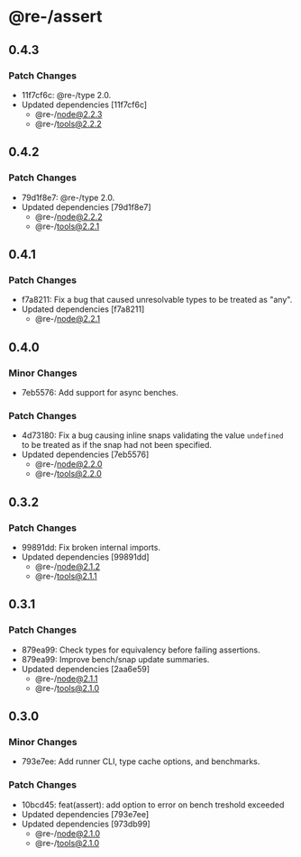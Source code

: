 # @re-/assert

## 0.4.3

### Patch Changes

-   11f7cf6c: @re-/type 2.0.
-   Updated dependencies [11f7cf6c]
    -   @re-/node@2.2.3
    -   @re-/tools@2.2.2

## 0.4.2

### Patch Changes

-   79d1f8e7: @re-/type 2.0.
-   Updated dependencies [79d1f8e7]
    -   @re-/node@2.2.2
    -   @re-/tools@2.2.1

## 0.4.1

### Patch Changes

-   f7a8211: Fix a bug that caused unresolvable types to be treated as "any".
-   Updated dependencies [f7a8211]
    -   @re-/node@2.2.1

## 0.4.0

### Minor Changes

-   7eb5576: Add support for async benches.

### Patch Changes

-   4d73180: Fix a bug causing inline snaps validating the value `undefined` to be treated as if the snap had not been specified.
-   Updated dependencies [7eb5576]
    -   @re-/node@2.2.0
    -   @re-/tools@2.2.0

## 0.3.2

### Patch Changes

-   99891dd: Fix broken internal imports.
-   Updated dependencies [99891dd]
    -   @re-/node@2.1.2
    -   @re-/tools@2.1.1

## 0.3.1

### Patch Changes

-   879ea99: Check types for equivalency before failing assertions.
-   879ea99: Improve bench/snap update summaries.
-   Updated dependencies [2aa6e59]
    -   @re-/node@2.1.1
    -   @re-/tools@2.1.0

## 0.3.0

### Minor Changes

-   793e7ee: Add runner CLI, type cache options, and benchmarks.

### Patch Changes

-   10bcd45: feat(assert): add option to error on bench treshold exceeded
-   Updated dependencies [793e7ee]
-   Updated dependencies [973db99]
    -   @re-/node@2.1.0
    -   @re-/tools@2.1.0
